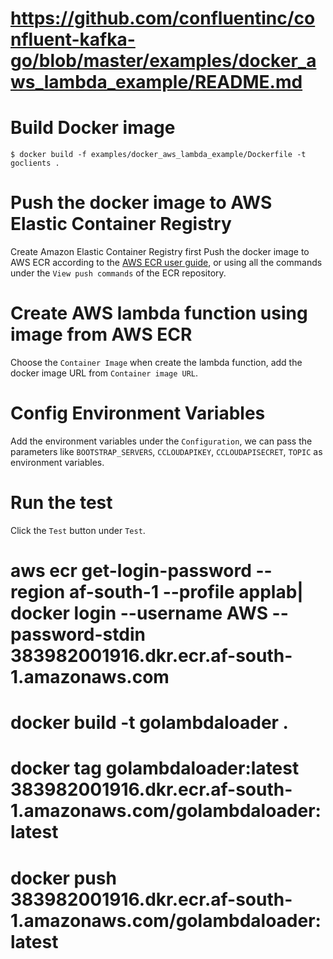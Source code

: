 #
# https://github.com/confluentinc/confluent-kafka-go/blob/master/examples/docker_aws_lambda_example/README.md
#

# Build Docker image
    $ docker build -f examples/docker_aws_lambda_example/Dockerfile -t goclients .

# Push the docker image to AWS Elastic Container Registry
  Create Amazon Elastic Container Registry first
  Push the docker image to AWS ECR according to the [AWS ECR user guide](https://docs.aws.amazon.com/AmazonECR/latest/userguide/docker-push-ecr-image.html), or using all the commands under the `View push commands` of the ECR repository.

# Create AWS lambda function using image from AWS ECR
  Choose the `Container Image` when create the lambda function, add the docker image URL from `Container image URL`.

# Config Environment Variables
  Add the environment variables under the `Configuration`, we can pass the parameters like `BOOTSTRAP_SERVERS`, `CCLOUDAPIKEY`, `CCLOUDAPISECRET`, `TOPIC` as environment variables.

# Run the test
  Click the `Test` button under `Test`.


# aws ecr get-login-password --region af-south-1 --profile applab| docker login --username AWS --password-stdin 383982001916.dkr.ecr.af-south-1.amazonaws.com

# docker build -t golambdaloader .


# docker tag golambdaloader:latest 383982001916.dkr.ecr.af-south-1.amazonaws.com/golambdaloader:latest

# docker push 383982001916.dkr.ecr.af-south-1.amazonaws.com/golambdaloader:latest